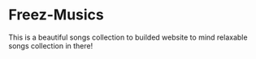 # Freez-Musics
This is a beautiful songs collection to builded website to mind relaxable songs collection in there!
